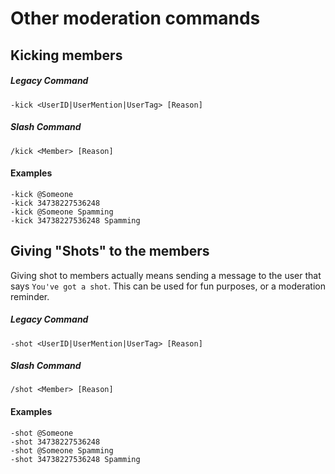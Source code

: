 # Other moderation commands

## Kicking members
##### Legacy Command
```
-kick <UserID|UserMention|UserTag> [Reason]
```

##### Slash Command
```
/kick <Member> [Reason]
```

#### Examples

```
-kick @Someone
-kick 34738227536248
-kick @Someone Spamming
-kick 34738227536248 Spamming
```

## Giving "Shots" to the members
Giving shot to members actually means sending a message to the user that says `You've got a shot`. This can be used for fun purposes, or a moderation reminder.

##### Legacy Command
```
-shot <UserID|UserMention|UserTag> [Reason]
```

##### Slash Command
```
/shot <Member> [Reason]
```

#### Examples

```
-shot @Someone
-shot 34738227536248
-shot @Someone Spamming
-shot 34738227536248 Spamming
```
